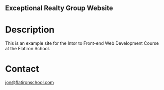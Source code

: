 Exceptional Realty Group Website
---

# Description

This is an example site for the Intor to Front-end Web Development Course at the Flatiron School.

# Contact

jon@flatironschool.com
